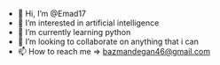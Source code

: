 - 👋 Hi, I’m @Emad17
- 👀 I’m interested in artificial intelligence
- 🌱 I’m currently learning python
- 💞️ I’m looking to collaborate on anything that i can
- 📫 How to reach me => bazmandegan46@gmail.com

<!---
Emad17/Emad17 is a ✨ special ✨ repository because its `README.md` (this file) appears on your GitHub profile.
You can click the Preview link to take a look at your changes.
--->

